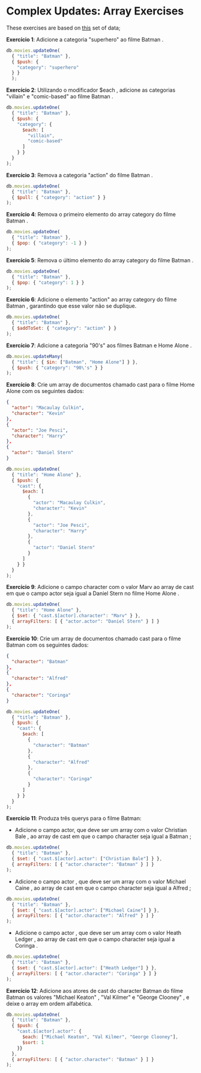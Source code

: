 # Complex Updates: Array Exercises

These exercises are based on [this](./exercise_data.js) set of data;

**Exercício 1**: Adicione a categoria "superhero" ao filme Batman .

```javascript
db.movies.updateOne(
  { "title": "Batman" },
  { $push: {
    "category": "superhero"
  } }
  );
```

**Exercício 2**: Utilizando o modificador $each , adicione as categorias "villain" e "comic-based" ao filme Batman .

```javascript
db.movies.updateOne(
  { "title": "Batman" },
  { $push: {
    "category": {
      $each: [
        "villain",
        "comic-based"
      ]
    } }
  }
);
```

**Exercício 3**: Remova a categoria "action" do filme Batman .

```javascript
db.movies.updateOne(
  { "title": "Batman" },
  { $pull: { "category": "action" } }
);
```

**Exercício 4**: Remova o primeiro elemento do array category do filme Batman .

```javascript
db.movies.updateOne(
  { "title": "Batman" },
  { $pop: { "category": -1 } }
);
```

**Exercício 5**: Remova o último elemento do array category do filme Batman .

```javascript
db.movies.updateOne(
  { "title": "Batman" },
  { $pop: { "category": 1 } }
);
```

**Exercício 6**: Adicione o elemento "action" ao array category do filme Batman , garantindo que esse valor não se duplique.

```javascript
db.movies.updateOne(
  { "title": "Batman" },
  { $addToSet: { "category": "action" } }
);
```

**Exercício 7**: Adicione a categoria "90's" aos filmes Batman e Home Alone .

```javascript
db.movies.updateMany(
  { "title": { $in: ["Batman", "Home Alone"] } },
  { $push: { "category": "90\'s" } }
);
```

**Exercício 8**: Crie um array de documentos chamado cast para o filme Home Alone com os seguintes dados:

```json
{
  "actor": "Macaulay Culkin",
  "character": "Kevin"
},
{
  "actor": "Joe Pesci",
  "character": "Harry"
},
{
  "actor": "Daniel Stern"
}
```

```javascript
db.movies.updateOne(
  { "title": "Home Alone" },
  { $push: {
    "cast": {
      $each: [
        {
          "actor": "Macaulay Culkin",
          "character": "Kevin"
        },
        {
          "actor": "Joe Pesci",
          "character": "Harry"
        },
        {
          "actor": "Daniel Stern"
        }
      ]
    } }
  }
);
```

**Exercício 9**: Adicione o campo character com o valor Marv ao array de cast em que o campo actor seja igual a Daniel Stern no filme Home Alone .

```javascript
db.movies.updateOne(
  { "title": "Home Alone" },
  { $set: { "cast.$[actor].character": "Marv" } },
  { arrayFilters: [ { "actor.actor": "Daniel Stern" } ] }
);
```

**Exercício 10**: Crie um array de documentos chamado cast para o filme Batman com os seguintes dados:

```json
{
  "character": "Batman"
},
{
  "character": "Alfred"
},
{
  "character": "Coringa"
}
```

```javascript
db.movies.updateOne(
  { "title": "Batman" },
  { $push: {
    "cast": {
      $each: [
        {
          "character": "Batman"
        },
        {
          "character": "Alfred"
        },
        {
          "character": "Coringa"
        }
      ]
    } }
  }
);
```

**Exercício 11**: Produza três querys para o filme Batman:

* Adicione o campo actor, que deve ser um array com o valor Christian Bale , ao array de cast em que o campo character seja igual a Batman ;

```javascript
db.movies.updateOne(
  { "title": "Batman" },
  { $set: { "cast.$[actor].actor": ["Christian Bale"] } },
  { arrayFilters: [ { "actor.character": "Batman" } ] }
);
```

* Adicione o campo actor , que deve ser um array com o valor Michael Caine , ao array de cast em que o campo character seja igual a Alfred ;

```javascript
db.movies.updateOne(
  { "title": "Batman" },
  { $set: { "cast.$[actor].actor": ["Michael Caine"] } },
  { arrayFilters: [ { "actor.character": "Alfred" } ] }
);
```

* Adicione o campo actor , que deve ser um array com o valor Heath Ledger , ao array de cast em que o campo character seja igual a Coringa .

```javascript
db.movies.updateOne(
  { "title": "Batman" },
  { $set: { "cast.$[actor].actor": ["Heath Ledger"] } },
  { arrayFilters: [ { "actor.character": "Coringa" } ] }
);
```

**Exercício 12**: Adicione aos atores de cast do character Batman do filme Batman os valores "Michael Keaton" , "Val Kilmer" e "George Clooney" , e deixe o array em ordem alfabética.

```javascript
db.movies.updateOne(
  { "title": "Batman" },
  { $push: {
    "cast.$[actor].actor": {
      $each: ["Michael Keaton", "Val Kilmer", "George Clooney"],
      $sort: 1
    }}
  },
  { arrayFilters: [ { "actor.character": "Batman" } ] }
);
```


